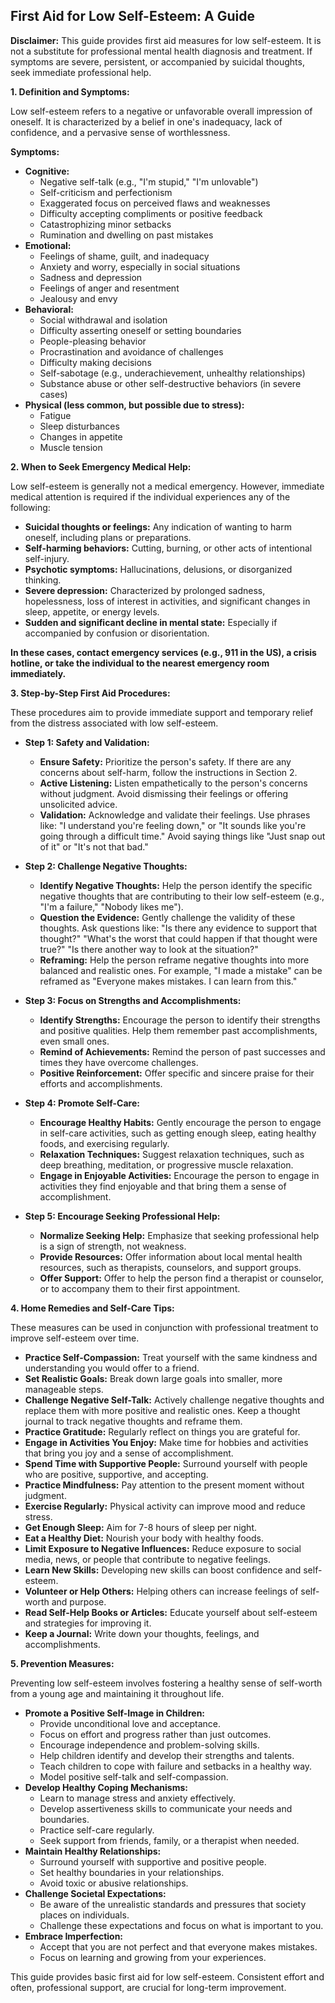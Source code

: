 ## First Aid for Low Self-Esteem: A Guide

**Disclaimer:** This guide provides first aid measures for low self-esteem. It is not a substitute for professional mental health diagnosis and treatment. If symptoms are severe, persistent, or accompanied by suicidal thoughts, seek immediate professional help.

**1. Definition and Symptoms:**

Low self-esteem refers to a negative or unfavorable overall impression of oneself. It is characterized by a belief in one's inadequacy, lack of confidence, and a pervasive sense of worthlessness.

**Symptoms:**

*   **Cognitive:**
    *   Negative self-talk (e.g., "I'm stupid," "I'm unlovable")
    *   Self-criticism and perfectionism
    *   Exaggerated focus on perceived flaws and weaknesses
    *   Difficulty accepting compliments or positive feedback
    *   Catastrophizing minor setbacks
    *   Rumination and dwelling on past mistakes
*   **Emotional:**
    *   Feelings of shame, guilt, and inadequacy
    *   Anxiety and worry, especially in social situations
    *   Sadness and depression
    *   Feelings of anger and resentment
    *   Jealousy and envy
*   **Behavioral:**
    *   Social withdrawal and isolation
    *   Difficulty asserting oneself or setting boundaries
    *   People-pleasing behavior
    *   Procrastination and avoidance of challenges
    *   Difficulty making decisions
    *   Self-sabotage (e.g., underachievement, unhealthy relationships)
    *   Substance abuse or other self-destructive behaviors (in severe cases)
*   **Physical (less common, but possible due to stress):**
    *   Fatigue
    *   Sleep disturbances
    *   Changes in appetite
    *   Muscle tension

**2. When to Seek Emergency Medical Help:**

Low self-esteem is generally not a medical emergency. However, immediate medical attention is required if the individual experiences any of the following:

*   **Suicidal thoughts or feelings:** Any indication of wanting to harm oneself, including plans or preparations.
*   **Self-harming behaviors:** Cutting, burning, or other acts of intentional self-injury.
*   **Psychotic symptoms:** Hallucinations, delusions, or disorganized thinking.
*   **Severe depression:** Characterized by prolonged sadness, hopelessness, loss of interest in activities, and significant changes in sleep, appetite, or energy levels.
*   **Sudden and significant decline in mental state:** Especially if accompanied by confusion or disorientation.

**In these cases, contact emergency services (e.g., 911 in the US), a crisis hotline, or take the individual to the nearest emergency room immediately.**

**3. Step-by-Step First Aid Procedures:**

These procedures aim to provide immediate support and temporary relief from the distress associated with low self-esteem.

*   **Step 1: Safety and Validation:**
    *   **Ensure Safety:** Prioritize the person's safety. If there are any concerns about self-harm, follow the instructions in Section 2.
    *   **Active Listening:** Listen empathetically to the person's concerns without judgment. Avoid dismissing their feelings or offering unsolicited advice.
    *   **Validation:** Acknowledge and validate their feelings. Use phrases like: "I understand you're feeling down," or "It sounds like you're going through a difficult time." Avoid saying things like "Just snap out of it" or "It's not that bad."

*   **Step 2: Challenge Negative Thoughts:**
    *   **Identify Negative Thoughts:** Help the person identify the specific negative thoughts that are contributing to their low self-esteem (e.g., "I'm a failure," "Nobody likes me").
    *   **Question the Evidence:** Gently challenge the validity of these thoughts. Ask questions like: "Is there any evidence to support that thought?" "What's the worst that could happen if that thought were true?" "Is there another way to look at the situation?"
    *   **Reframing:** Help the person reframe negative thoughts into more balanced and realistic ones. For example, "I made a mistake" can be reframed as "Everyone makes mistakes. I can learn from this."

*   **Step 3: Focus on Strengths and Accomplishments:**
    *   **Identify Strengths:** Encourage the person to identify their strengths and positive qualities. Help them remember past accomplishments, even small ones.
    *   **Remind of Achievements:** Remind the person of past successes and times they have overcome challenges.
    *   **Positive Reinforcement:** Offer specific and sincere praise for their efforts and accomplishments.

*   **Step 4: Promote Self-Care:**
    *   **Encourage Healthy Habits:** Gently encourage the person to engage in self-care activities, such as getting enough sleep, eating healthy foods, and exercising regularly.
    *   **Relaxation Techniques:** Suggest relaxation techniques, such as deep breathing, meditation, or progressive muscle relaxation.
    *   **Engage in Enjoyable Activities:** Encourage the person to engage in activities they find enjoyable and that bring them a sense of accomplishment.

*   **Step 5: Encourage Seeking Professional Help:**
    *   **Normalize Seeking Help:** Emphasize that seeking professional help is a sign of strength, not weakness.
    *   **Provide Resources:** Offer information about local mental health resources, such as therapists, counselors, and support groups.
    *   **Offer Support:** Offer to help the person find a therapist or counselor, or to accompany them to their first appointment.

**4. Home Remedies and Self-Care Tips:**

These measures can be used in conjunction with professional treatment to improve self-esteem over time.

*   **Practice Self-Compassion:** Treat yourself with the same kindness and understanding you would offer to a friend.
*   **Set Realistic Goals:** Break down large goals into smaller, more manageable steps.
*   **Challenge Negative Self-Talk:** Actively challenge negative thoughts and replace them with more positive and realistic ones. Keep a thought journal to track negative thoughts and reframe them.
*   **Practice Gratitude:** Regularly reflect on things you are grateful for.
*   **Engage in Activities You Enjoy:** Make time for hobbies and activities that bring you joy and a sense of accomplishment.
*   **Spend Time with Supportive People:** Surround yourself with people who are positive, supportive, and accepting.
*   **Practice Mindfulness:** Pay attention to the present moment without judgment.
*   **Exercise Regularly:** Physical activity can improve mood and reduce stress.
*   **Get Enough Sleep:** Aim for 7-8 hours of sleep per night.
*   **Eat a Healthy Diet:** Nourish your body with healthy foods.
*   **Limit Exposure to Negative Influences:** Reduce exposure to social media, news, or people that contribute to negative feelings.
*   **Learn New Skills:** Developing new skills can boost confidence and self-esteem.
*   **Volunteer or Help Others:** Helping others can increase feelings of self-worth and purpose.
*   **Read Self-Help Books or Articles:** Educate yourself about self-esteem and strategies for improving it.
*   **Keep a Journal:** Write down your thoughts, feelings, and accomplishments.

**5. Prevention Measures:**

Preventing low self-esteem involves fostering a healthy sense of self-worth from a young age and maintaining it throughout life.

*   **Promote a Positive Self-Image in Children:**
    *   Provide unconditional love and acceptance.
    *   Focus on effort and progress rather than just outcomes.
    *   Encourage independence and problem-solving skills.
    *   Help children identify and develop their strengths and talents.
    *   Teach children to cope with failure and setbacks in a healthy way.
    *   Model positive self-talk and self-compassion.
*   **Develop Healthy Coping Mechanisms:**
    *   Learn to manage stress and anxiety effectively.
    *   Develop assertiveness skills to communicate your needs and boundaries.
    *   Practice self-care regularly.
    *   Seek support from friends, family, or a therapist when needed.
*   **Maintain Healthy Relationships:**
    *   Surround yourself with supportive and positive people.
    *   Set healthy boundaries in your relationships.
    *   Avoid toxic or abusive relationships.
*   **Challenge Societal Expectations:**
    *   Be aware of the unrealistic standards and pressures that society places on individuals.
    *   Challenge these expectations and focus on what is important to you.
*   **Embrace Imperfection:**
    *   Accept that you are not perfect and that everyone makes mistakes.
    *   Focus on learning and growing from your experiences.

This guide provides basic first aid for low self-esteem. Consistent effort and often, professional support, are crucial for long-term improvement.
